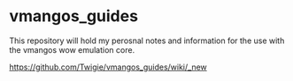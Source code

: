 # vmangos_guides

This repository will hold my perosnal notes and information for the use with the vmangos wow emulation core.

https://github.com/Twigie/vmangos_guides/wiki/_new
